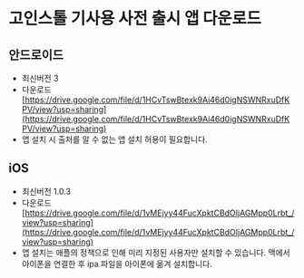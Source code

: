 # 고인스톨 기사용 사전 출시 앱 다운로드

## 안드로이드
- 최신버전 3
- 다운로드 [https://drive.google.com/file/d/1HCvTswBtexk9Ai46d0igNSWNRxuDfKPV/view?usp=sharing](https://drive.google.com/file/d/1HCvTswBtexk9Ai46d0igNSWNRxuDfKPV/view?usp=sharing)
- 앱 설치 시 출처를 알 수 없는 앱 설치 허용이 필요합니다.

## iOS
- 최신버전 1.0.3
- 다운로드 [https://drive.google.com/file/d/1vMEjyy44FucXpktCBdOIjAGMpp0Lrbt_/view?usp=sharing](https://drive.google.com/file/d/1vMEjyy44FucXpktCBdOIjAGMpp0Lrbt_/view?usp=sharing)
- 앱 설치는 애플의 정책으로 인해 미리 지정된 사용자만 설치할 수 있습니다. 맥에서 아이폰을 연결한 후 ipa 파일을 아이폰에 옮겨 설치합니다.